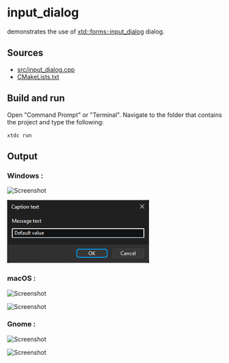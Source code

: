 # input_dialog

demonstrates the use of [xtd::forms::input_dialog](https://gammasoft71.github.io/xtd/reference_guides/latest/classxtd_1_1forms_1_1input__dialog.html) dialog.

## Sources

* [src/input_dialog.cpp](src/input_dialog.cpp)
* [CMakeLists.txt](CMakeLists.txt)

## Build and run

Open "Command Prompt" or "Terminal". Navigate to the folder that contains the project and type the following:

```shell
xtdc run
```

## Output

### Windows :

![Screenshot](../../../../docs/pictures/examples/input_dialog_w.png)

![Screenshot](../../../../docs/pictures/examples/input_dialog_wd.png)

### macOS :

![Screenshot](../../../../docs/pictures/examples/input_dialog_m.png)

![Screenshot](../../../../docs/pictures/examples/input_dialog_md.png)

### Gnome :

![Screenshot](../../../../docs/pictures/examples/input_dialog_g.png)

![Screenshot](../../../../docs/pictures/examples/input_dialog_gd.png)
